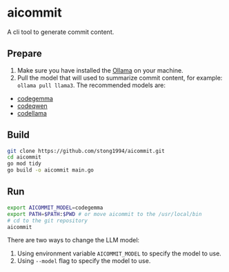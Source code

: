 # aicommit

A cli tool to generate commit content.

## Prepare

1. Make sure you have installed the [Ollama](https://ollama.com/) on your machine.
2. Pull the model that will used to summarize commit content, for example: `ollama pull llama3`. The recommended models are:

- [codegemma](https://ollama.com/library/codegemma)
- [codeqwen](https://ollama.com/library/codeqwen)
- [codellama](https://ollama.com/library/codellama)

## Build

```bash
git clone https://github.com/stong1994/aicommit.git
cd aicommit
go mod tidy
go build -o aicommit main.go
```

## Run

```bash
export AICOMMIT_MODEL=codegemma
export PATH=$PATH:$PWD # or move aicommit to the /usr/local/bin
# cd to the git repository
aicommit
```

There are two ways to change the LLM model:

1.  Using environment variable `AICOMMIT_MODEL` to specify the model to use.
2.  Using `--model` flag to specify the model to use.
